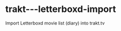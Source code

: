trakt---letterboxd-import
=========================

Import Letterboxd movie list (diary) into trakt.tv
